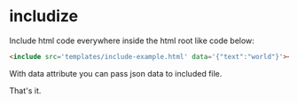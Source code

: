 # includize
Include html code everywhere inside the html root like code below:

```html
<include src='templates/include-example.html' data='{"text":"world"}'></include>
```

With data attribute you can pass json data to included file.

That's it.
